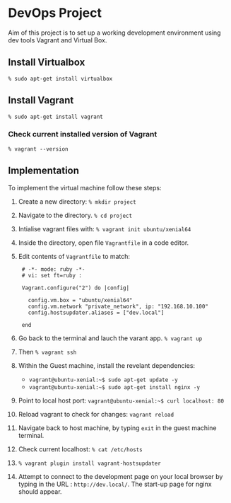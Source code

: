 # DevOps Project

Aim of this project is to set up a working development environment using dev tools Vagrant and Virtual Box.

## Install Virtualbox

`% sudo apt-get install virtualbox`

## Install Vagrant

`% sudo apt-get install vagrant`

### Check current installed version of Vagrant
`% vagrant --version`


## Implementation

To implement the virtual machine follow these steps:

1. Create a new directory: `% mkdir project`
2. Navigate to the directory. `% cd project`
3. Intialise vagrant files with: `% vagrant init ubuntu/xenial64`
4. Inside the directory, open file `Vagrantfile` in a code editor.
5. Edit contents of `Vagrantfile` to match:

		# -*- mode: ruby -*-
		# vi: set ft=ruby :
	
		Vagrant.configure("2") do |config|
		
		  config.vm.box = "ubuntu/xenial64"
		  config.vm.network "private_network", ip: "192.168.10.100"
		  config.hostsupdater.aliases = ["dev.local"]
		
		end
		
6. Go back to the terminal and lauch the varant app. `% vagrant up`
7. Then `% vagrant ssh`
8. Within the Guest machine, install the revelant dependencies: 
	* `vagrant@ubuntu-xenial:~$ sudo apt-get update -y` 
	* `vagrant@ubuntu-xenial:~$ sudo apt-get install nginx -y`
9. Point to local host port: `vagrant@ubuntu-xenial:~$ curl localhost: 80`
10. Reload vagrant to check for changes: `vagrant reload`
11. Navigate back to host machine, by typing `exit` in the guest machine terminal.
12. Check current localhost: `% cat /etc/hosts`
13. `% vagrant plugin install vagrant-hostsupdater`
14. Attempt to connect to the development page on your local browser by typing in the URL : `http://dev.local/`. The start-up page for nginx should appear.




















 



